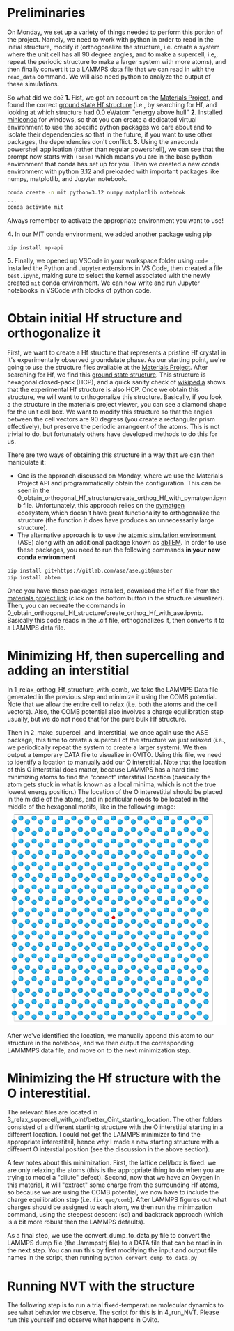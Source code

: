 # Preliminaries
On Monday, we set up a variety of things needed to perform this portion of the project. Namely, we need to work with python in order to read in the initial structure, modify it (orthogonalize the structure, i.e. create a system where the unit cell has all 90 degree angles, and to make a supercell, i.e,, repeat the periodic structure to make a larger system with more atoms), and then finally  convert it to a LAMMPS data file that we can read in with the `read_data` command. We will also need python to analyze the output of these simulations.

So what did we do?
**1.** Fist, we got an account on the [Materials Project](https://next-gen.materialsproject.org/), and found the correct [ground state Hf structure]([https://next-gen.materialsproject.org/materials/mp-103]) (i.e., by searching for Hf, and looking at which structure had 0.0 eV/atom "energy above hull"
**2.** Installed [miniconda](https://docs.anaconda.com/miniconda/) for windows, so that you can create a dedicated virtual environment to use the specific python packages we care about and to isolate their dependencies so that in the future, if you want to use other packages, the dependencies don't conflict.
**3.** Using the anaconda powershell application (rather than regular powershell), we can see that the prompt now starts with `(base)` which means you are in the base python environment that conda has set up for you. Then we created a new conda environment with python 3.12 and preloaded with important packages like numpy, matplotlib, and Jupyter notebook.
```zsh
conda create -n mit python=3.12 numpy matplotlib notebook
...
conda activate mit
```
Always remember to activate the appropriate environment you want to use!

**4.** In our MIT conda environment, we added another package using pip
```
pip install mp-api
```
**5.** Finally, we opened up VSCode in your workspace folder using `code .`, Installed the Python and Jupyter extensions in VS Code, then created a file `test.ipynb`, making sure to select the kernel associated with the newly created `mit` conda environment. We can now write and run Jupyter notebooks in VSCode with blocks of python code.

# Obtain initial Hf structure and orthogonalize it
First, we want to create a Hf structure that represents a pristine Hf crystal in it's experimentally observed groundstate phase. As our starting point, we're going to use the structure files available at the [Materials Project](https://next-gen.materialsproject.org/). After searching for Hf, we find this [ground state structure](https://next-gen.materialsproject.org/materials/mp-103). This structure is hexagonal closed-pack (HCP), and a quick sanity check of [wikipedia](https://en.wikipedia.org/wiki/Hafnium) shows that the experimental Hf structure is also HCP. Once we obtain this structure, we will want to orthogonalize this structure. Basically, if you look a the structure in the materials project viewer, you can see a diamond shape for the unit cell box. We want to modify this structure so that the angles between the cell vectors are 90 degress (you create a rectangular prism effectively), but preserve the periodic arrangeent of the atoms. This is not trivial to do, but fortunately others have developed methods to do this for us.

There are two ways of obtaining this structure in a way that we can then manipulate it:
- One is the approach discussed on Monday, where we use the Materials Project API and programmatically obtain the configuration. This can be seen in the 0_obtain_orthogonal_Hf_structure/create_orthog_Hf_with_pymatgen.ipynb file. Unfortunately, this approach relies on the [pymatgen](https://pymatgen.org/) ecosystem,which doesn't have great functionality to orthogonalize the structure (the function it does have produces an unnecessarily large structure).
- The alternative approach is to use the [atomic simulation environment](https://wiki.fysik.dtu.dk/ase/) (ASE) along with an additional package known as [abTEM](https://github.com/abTEM/abTEM). In order to use these packages, you need to run the following commands **in your new conda environment**
```
pip install git+https://gitlab.com/ase/ase.git@master
pip install abtem
```

Once you have these packages installed, download the Hf.cif file from the [materials project link](https://next-gen.materialsproject.org/materials/mp-103) (click on the bottom button in the structure visualizer). Then, you can recreate the commands in 0_obtain_orthogonal_Hf_structure/create_orthog_Hf_with_ase.ipynb. Basically this code reads in the .cif file, orthogonalizes it, then converts it to a LAMMPS data file.


# Minimizing Hf, then supercelling and adding an interstitial

In 1_relax_orthog_Hf_structure_with_comb, we take the LAMMPS Data file generated in the previous step and minimize it using the COMB potential. Note that we allow the entire cell to relax (i.e. both the atoms and the cell vectors). Also, the COMB potential also involves a charge equilibration step usually, but we do not need that for the pure bulk Hf structure.

Then in 2_make_supercell_and_interstitial, we once again use the ASE package, this time to create a supercell of the structure we just relaxed (i.e., we periodically repeat the system to create a larger system). We then output a temporary DATA file to visualize in OVITO. Using this file, we need to identify a location to manually add our O interstitial. Note that the location of this O interstitial does matter, because LAMMPS has a hard time minimizing atoms to find the "correct" interstitial location (basically the atom gets stuck in what is known as a local minima, which is not the true lowest energy position.) The location of the O interestitial should be placed in the middle of the atoms, and in particular needs to be located in the middle of the hexagonal motifs, like in the following image:
![O interestitial in hexagonal motifs](Oint_in_Hf_hexagon.png)

After we've identified the location, we manually append this atom to our structure in the notebook, and we then output the corresponding LAMMMPS data file, and move on to the next minimization step.

# Minimizing the Hf structure with the O interestitial.

The relevant files are located in 3_relax_supercell_with_oint/better_Oint_starting_location. The other folders consisted of a different startintg structure with the O interstitial starting in a different location. I could not get the LAMMPS minimizer to find the appropriate interestitail, hence why I made a new starting structure with a different O interstial position (see the discussion in the above section).

A few notes about this minimization. First, the lattice cell/box is fixed: we are only relaxing the atoms (this is the appropriate thing to do when you are trying to model a "dilute" defect). Second, now that we have an Oxygen in this material, it will "extract" some charge from the surrounding Hf atoms, so because we are using the COMB potential, we now have to include the charge equilibration step (i.e. `fix qeq/comb`). After LAMMPS figures out what charges should be assigned to each atom, we then run the minimzation command, using the steepest descent (sd) and backtrack approach (which is a bit more robust then the LAMMPS defaults).

As a final step, we use the convert_dump_to_data.py file to convert the LAMMPS dump file (the .lammpstrj file) to a DATA file that can be read in in the next step. You can run this by first modifying the input and output file names in the script, then running `python convert_dump_to_data.py`


# Running NVT with the structure

The following step is to run a trial fixed-temperature molecular dynamics to see what behavior we observe. The script for this is in 4_run_NVT. Please run this yourself and observe what happens in Ovito.